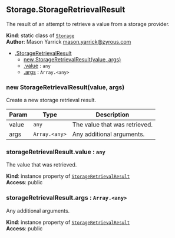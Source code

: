<a name="ZAmp.Storage.StorageRetrievalResult"></a>

## Storage.StorageRetrievalResult
The result of an attempt to retrieve a value from a storage provider.

**Kind**: static class of [<code>Storage</code>](#ZAmp.Storage)  
**Author**: Mason Yarrick <mason.yarrick@zyrous.com>  

* [.StorageRetrievalResult](#ZAmp.Storage.StorageRetrievalResult)
    * [new StorageRetrievalResult(value, args)](#new_ZAmp.Storage.StorageRetrievalResult_new)
    * [.value](#ZAmp.Storage.StorageRetrievalResult+value) : <code>any</code>
    * [.args](#ZAmp.Storage.StorageRetrievalResult+args) : <code>Array.&lt;any&gt;</code>

<a name="new_ZAmp.Storage.StorageRetrievalResult_new"></a>

### new StorageRetrievalResult(value, args)
Create a new storage retrieval result.


| Param | Type | Description |
| --- | --- | --- |
| value | <code>any</code> | The value that was retrieved. |
| args | <code>Array.&lt;any&gt;</code> | Any additional arguments. |

<a name="ZAmp.Storage.StorageRetrievalResult+value"></a>

### storageRetrievalResult.value : <code>any</code>
The value that was retrieved.

**Kind**: instance property of [<code>StorageRetrievalResult</code>](#ZAmp.Storage.StorageRetrievalResult)  
**Access**: public  
<a name="ZAmp.Storage.StorageRetrievalResult+args"></a>

### storageRetrievalResult.args : <code>Array.&lt;any&gt;</code>
Any additional arguments.

**Kind**: instance property of [<code>StorageRetrievalResult</code>](#ZAmp.Storage.StorageRetrievalResult)  
**Access**: public  
